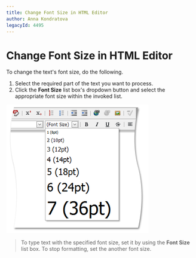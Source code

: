 ```yaml
---
title: Change Font Size in HTML Editor
author: Anna Kondratova
legacyId: 4495
---
```

# Change Font Size in HTML Editor
To change the text's font size, do the following.
1. Select the required part of the text you want to process.
2. Click the **Font Size** list box's dropdown button and select the appropriate font size within the invoked list.

![ASPxHtmlEditor-WorkingWithText-FontSize](../../../images/img7397.png)

> To type text with the specified font size, set it by using the **Font Size** list box. To stop formatting, set the another font size.